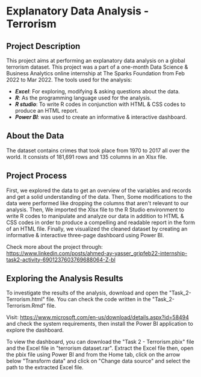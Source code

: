 # Explanatory Data Analysis - Terrorism

## Project Description
This project aims at performing an explanatory data analysis on a global terrorism dataset. This project was a part of a one-month Data Science & Business Analytics online internship at The Sparks Foundation from Feb 2022 to Mar 2022. The tools used for the analysis:
- _**Excel**_: For exploring, modifying & asking questions about the data. 
- _**R**_: As the programming language used for the analysis.
- _**R studio**_: To write R codes in conjunction with HTML & CSS codes to produce an HTML report.
- _**Power BI**_: was used to create an informative & interactive dashboard.
 
## About the Data
The dataset contains crimes that took place from 1970 to 2017 all over the world. It consists of 181,691 rows and 135 columns in an Xlsx file.

## Project Process
First, we explored the data to get an overview of the variables and records and get a solid understanding of the data. Then, Some modifications to the data were performed like dropping the columns that aren't relevant to our analysis. Then, We imported the Xlsx file to the R Studio environment to write R codes to manipulate and analyze our data in addition to HTML & CSS codes in order to produce a compelling and readable report in the form of an HTML file. Finally, we visualized the cleaned dataset by creating an informative & interactive three-page dashboard using Power BI.

Check more about the project through: https://www.linkedin.com/posts/ahmed-ay-yasser_gripfeb22-internship-task2-activity-6901237603769688064-Z-bl


## Exploring the Analysis Results
To investigate the results of the analysis, download and open the "Task_2-Terrorism.html" file. You can check the code written in the "Task_2-Terrorism.Rmd" file. 

Visit: https://www.microsoft.com/en-us/download/details.aspx?id=58494 and check the system requirements, then install the Power BI application to explore the dashboard.

To view the dashboard, you can download the "Task 2 - Terrorism.pbix" file and the Excel file in "terrorism dataset.rar". Extract the Excel file then, open the pbix file using Power BI and from the Home tab, click on the arrow below "Transform data" and click on "Change data source" and select the path to the extracted Excel file. 
